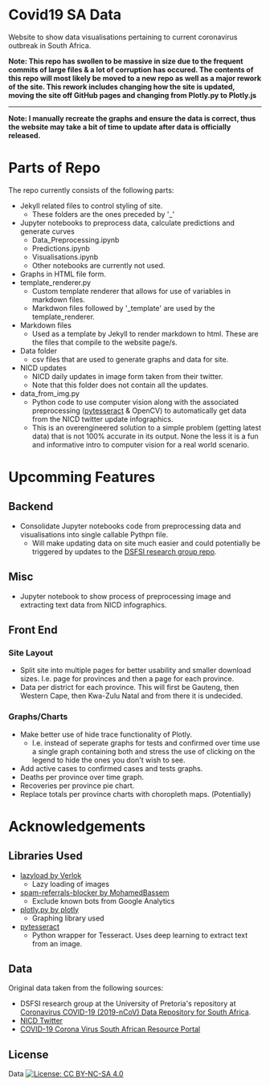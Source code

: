 # Covid19 SA Data
Website to show data visualisations pertaining to current coronavirus outbreak in South Africa.

**Note: This repo has swollen to be massive in size due to the frequent commits of large files & a lot of corruption has occured. The contents of this repo will most likely be moved to a new repo as well as a major rework of the site. This rework includes changing how the site is updated, moving the site off GitHub pages and changing from Plotly.py to Plotly.js**
___

**Note: I manually recreate the graphs and ensure the data is correct, thus the website may take a bit of time to update after data is officially released.**

# Parts of Repo
The repo currently consists of the following parts:
  - Jekyll related files to control styling of site.
    - These folders are the ones preceded by '_'
  - Jupyter notebooks to preprocess data, calculate predictions and generate curves
    - Data_Preprocessing.ipynb
    - Predictions.ipynb
    - Visualisations.ipynb
    - Other notebooks are currently not used.
  - Graphs in HTML file form.
  - template_renderer.py
    - Custom template renderer that allows for use of variables in markdown files.
    - Markdwon files followed by '_template' are used by the template_renderer.
  - Markdown files
    - Used as a template by Jekyll to render markdown to html. These are the files that compile to the website page/s.
  - Data folder
    - csv files that are used to generate graphs and data for site.
  - NICD updates
    - NICD daily updates in image form taken from their twitter.
    - Note that this folder does not contain all the updates.
  - data_from_img.py
    - Python code to use computer vision along with the associated preprocessing ([pytesseract](https://github.com/madmaze/pytesseract) & OpenCV) to automatically get data from the NICD twitter update infographics.
    - This is an overengineered solution to a simple problem (getting latest data) that is not 100% accurate in its output. None the less it is a fun and informative intro to computer vision for a real world scenario.
    
# Upcomming Features
## Backend
  - Consolidate Jupyter notebooks code from preprocessing data and visualisations into single callable Pythpn file.
    - Will make updating data on site much easier and could potentially be triggered by updates to the [DSFSI research group repo](https://github.com/dsfsi/covid19za).

## Misc
  - Jupyter notebook to show process of preprocessing image and extracting text data from NICD infographics.
    
## Front End 
### Site Layout
- Split site into multiple pages for better usability and smaller download sizes. I.e. page for provinces and then a page for each province.
- Data per district for each province. This will first be Gauteng, then Western Cape, then Kwa-Zulu Natal and from there it is undecided.
### Graphs/Charts
- Make better use of hide trace functionality of Plotly.
  - I.e. instead of seperate graphs for tests and confirmed over time use a single graph containing both and stress the use of clicking on the legend to hide the ones you don't wish to see. 
- Add active cases to confirmed cases and tests graphs.
- Deaths per province over time graph.
- Recoveries per province pie chart.
- Replace totals per province charts with choropleth maps. (Potentially)

# Acknowledgements
## Libraries Used
 - [lazyload by Verlok](https://github.com/verlok/lazyload)
    - Lazy loading of images
 - [spam-referrals-blocker by MohamedBassem](https://github.com/MohamedBassem/spam-referrals-blocker)
    - Exclude known bots from Google Analytics
 - [plotly.py by plotly](https://github.com/plotly/plotly.py)
    - Graphing library used
 - [pytesseract](https://github.com/madmaze/pytesseract)
    - Python wrapper for Tesseract. Uses deep learning to extract text from an image.
## Data
Original data taken from the following sources:
 - DSFSI research group at the University of Pretoria's repository at [Coronavirus COVID-19 (2019-nCoV) Data Repository for South Africa](https://github.com/dsfsi/covid19za).
 - [NICD Twitter](https://twitter.com/nicd_sa)
 - [COVID-19 Corona Virus South African Resource Portal](https://sacoronavirus.co.za/)


## License
Data [![License: CC BY-NC-SA 4.0](https://img.shields.io/badge/License-CC%20BY--NC--SA%204.0-lightgrey.svg)](https://creativecommons.org/licenses/by-nc-sa/4.0/)
